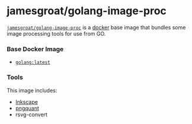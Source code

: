 # jamesgroat/golang-image-proc

[`jamesgroat/golang-image-proc`](https://hub.docker.com/r/jamesgroat/golang-image-proc/) is a [docker](https://docker.io) base image that bundles some image processing tools for use from GO.

### Base Docker Image

* [`golang:latest`](https://hub.docker.com/_/golang/)

### Tools

This image includes:

* [Inkscape](http://bower.io/)
* [pngquant](https://github.com/pornel/pngquant/)
* rsvg-convert
